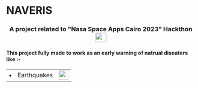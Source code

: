# NAVERIS
<link rel="stylesheet" type="text/css" href="rm.css">
<h3 align="center">A project related to "Nasa Space Apps Cairo 2023" Hackthon <img src="https://png.pngtree.com/png-vector/20191113/ourmid/pngtree-winning-gold-cup-icon-flat-style-png-image_1977410.jpg" height = "25" width = "30"></img></h3>

<h4>This project fully made to work as an early warning of natrual diseaters like :-</h4>
  
  
  <div>
   <table width="100%" height="100%" align="center" valign="center">
   <tr><td>
      <li>Earthquakes </li>
   </td>
   <td>
     <img src="https://static.vecteezy.com/system/resources/previews/018/887/528/original/earth-globe-icon-png.png" width = 25 height = 25></img>
   </td>
   </tr>
   </table>
</div>
  
  <li>Storms</li>
  <li>Thunder Storms</li>


